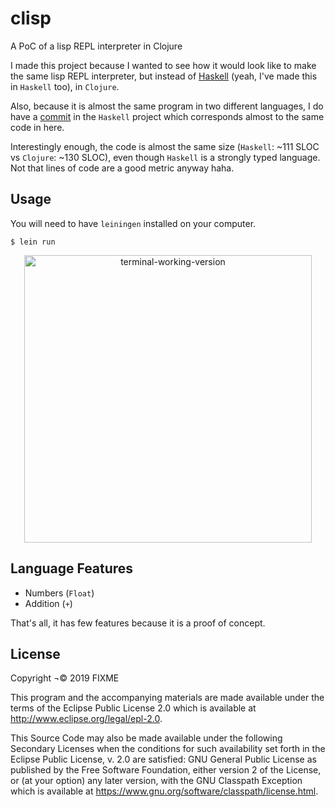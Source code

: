 # clisp

A PoC of a lisp REPL interpreter in Clojure

I made this project because I wanted to see how it would look like to make the same lisp REPL interpreter, but instead of [Haskell]([https://github.com/otaviopace/hisp](https://github.com/otaviopace/hisp)) (yeah, I've made this in `Haskell` too), in `Clojure`.

Also, because it is almost the same program in two different languages, I do have a [commit](https://github.com/otaviopace/hisp/tree/1f9c6ec017ad9c2a96f8aca7e5ae118be4bda53c) in the `Haskell` project which corresponds almost to the same code in here.

Interestingly enough, the code is almost the same size (`Haskell`: ~111 SLOC vs `Clojure`: ~130 SLOC), even though `Haskell` is a strongly typed language. Not that lines of code are a good metric anyway haha.

## Usage

You will need to have `leiningen` installed on your computer.

    $ lein run

<p align="center">
  <img width="460" alt="terminal-working-version" src="https://user-images.githubusercontent.com/15306309/57993564-eefd4b00-7a8f-11e9-9be9-e3199310de2f.png">
</p>

## Language Features

- Numbers (`Float`)
- Addition (`+`)

That's all, it has few features because it is a proof of concept.


## License

Copyright ¬© 2019 FIXME

This program and the accompanying materials are made available under the
terms of the Eclipse Public License 2.0 which is available at
http://www.eclipse.org/legal/epl-2.0.

This Source Code may also be made available under the following Secondary
Licenses when the conditions for such availability set forth in the Eclipse
Public License, v. 2.0 are satisfied: GNU General Public License as published by
the Free Software Foundation, either version 2 of the License, or (at your
option) any later version, with the GNU Classpath Exception which is available
at https://www.gnu.org/software/classpath/license.html.
